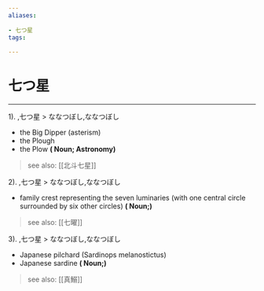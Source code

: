 ```yaml
---
aliases:
    
- 七つ星
tags:
    
---
```


# 七つ星
---
1).
,七つ星 > ななつぼし,ななつぼし

- the Big Dipper (asterism)
- the Plough
- the Plow
**( Noun; Astronomy)**
> see also:  [[北斗七星]]
            
2).
,七つ星 > ななつぼし,ななつぼし

- family crest representing the seven luminaries (with one central circle surrounded by six other circles)
**( Noun;)**
> see also:  [[七曜]]
            
3).
,七つ星 > ななつぼし,ななつぼし

- Japanese pilchard (Sardinops melanostictus)
- Japanese sardine
**( Noun;)**
> see also:  [[真鰯]]
            